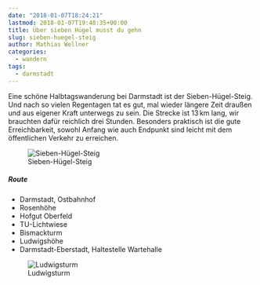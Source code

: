 ```yaml
---
date: "2018-01-07T18:24:21"
lastmod: 2018-01-07T19:48:35+00:00
title: Über sieben Hügel musst du gehn
slug: sieben-huegel-steig
author: Mathias Wellner
categories:
  - wandern
tags:
  - darmstadt
---
```

Eine schöne Halbtagswanderung bei Darmstadt ist der Sieben-Hügel-Steig. Und nach so vielen Regentagen tat es gut, mal wieder längere Zeit draußen und aus eigener Kraft unterwegs zu sein. Die Strecke ist 13&thinsp;km lang, wir brauchten dafür reichlich drei Stunden. Besonders praktisch ist die gute Erreichbarkeit, sowohl Anfang wie auch Endpunkt sind leicht mit dem öffentlichen Verkehr zu erreichen. 
<!--more-->

<figure style="max-width: 40rem;">
  <img sizes="100vw" srcset="https://farm5.staticflickr.com/4730/39535018652_70ec51755b_n.jpg 320w, https://farm5.staticflickr.com/4730/39535018652_70ec51755b_z.jpg 640w, https://farm5.staticflickr.com/4730/39535018652_70ec51755b_c.jpg 800w" src="https://farm5.staticflickr.com/4730/39535018652_70ec51755b_b.jpg" alt="Sieben-Hügel-Steig">
  <figcaption>Sieben-Hügel-Steig</figcaption>
</figure>

##### Route
* Darmstadt, Ostbahnhof
* Rosenhöhe
* Hofgut Oberfeld
* TU-Lichtwiese
* Bismackturm
* Ludwigshöhe
* Darmstadt-Eberstadt, Haltestelle Wartehalle

<figure style="max-width: 40rem;">
  <img sizes="100vw" srcset="https://farm5.staticflickr.com/4646/25688737158_93f8817d6c_n.jpg 320w, https://farm5.staticflickr.com/4646/25688737158_93f8817d6c_z.jpg 640w, https://farm5.staticflickr.com/4646/25688737158_93f8817d6c_c.jpg 800w, https://farm5.staticflickr.com/4646/25688737158_f92b018edb_h.jpg 1600w, https://farm5.staticflickr.com/4646/25688737158_577b93427a_k.jpg 2048w" src="https://farm5.staticflickr.com/4646/25688737158_93f8817d6c_b.jpg" alt="Ludwigsturm">
  <figcaption>Ludwigsturm</figcaption>
</figure>